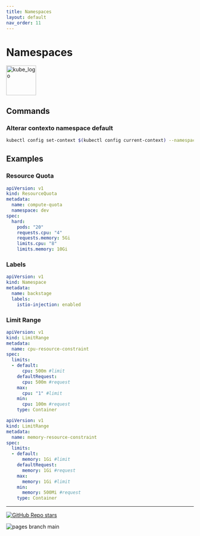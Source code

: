 ```yaml
---
title: Namespaces
layout: default
nav_order: 11
---
```


# Namespaces

<p align="left"><img src="https://www.vectorlogo.zone/logos/kubernetes/kubernetes-icon.svg" width="80" alt="kube_logo"></p>

## Commands

### Alterar contexto namespace default

```sh
kubectl config set-context $(kubectl config current-context) --namespace=NAMESPACE_NAME
```

## Examples

### Resource Quota

```yaml
apiVersion: v1
kind: ResourceQuota
metadata:
  name: compute-quota
  namespace: dev
spec:
  hard:
    pods: "20"
    requests.cpu: "4"
    requests.memory: 5Gi
    limits.cpu: "8"
    limits.memory: 10Gi
```

### Labels

```yaml
apiVersion: v1
kind: Namespace
metadata:
  name: backstage
  labels:
    istio-injection: enabled
```

### Limit Range

```yaml
apiVersion: v1
kind: LimitRange
metadata:
  name: cpu-resource-constraint
spec:
  limits:
  - default:
      cpu: 500m #limit
    defaultRequest:
      cpu: 500m #request
    max:
      cpu: "1" #limit
    min:
      cpu: 100m #request
    type: Container
```
```yaml
apiVersion: v1
kind: LimitRange
metadata:
  name: memory-resource-constraint
spec:
  limits:
  - default:
      memory: 1Gi #limit
    defaultRequest:
      memory: 1Gi #request
    max:
      memory: 1Gi #limit
    min:
      memory: 500Mi #request
    type: Container
```

---

<p align="left"><a href="https://github.com/paulofponciano/k8s-daily-commands-and-troubleshoot"><img alt="GitHub Repo stars" src="https://img.shields.io/github/stars/paulofponciano/k8s-daily-commands-and-troubleshoot?label=k8s-daily-commands-and-troubleshoot&style=social"></a></p>

![pages branch main](https://github.com/paulofponciano/k8s-daily-commands-and-troubleshoot/actions/workflows/ci-gh-pages.yaml/badge.svg?branch=main)
